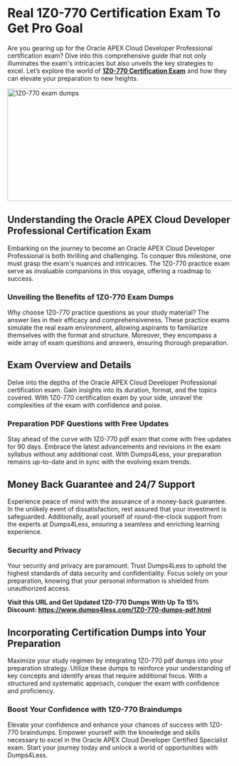 <h1><strong>Real 1Z0-770 Certification Exam To Get Pro Goal</strong></h1>
<p>Are you gearing up for the Oracle APEX Cloud Developer Professional certification exam? Dive into this comprehensive guide that not only illuminates the exam's intricacies but also unveils the key strategies to excel. Let&rsquo;s explore the world of <a href="https://www.dumps4less.com/1Z0-770-dumps-pdf.html"><strong>1Z0-770 Certification&nbsp;Exam</strong></a> and how they can elevate your preparation to new heights.</p>
<p><a href="https://www.dumps4less.com/1Z0-770-dumps-pdf.html"><img src="https://i.ibb.co/X5n2HkL/image.png" alt="1Z0-770 exam dumps" width="760" height="253" /></a></p>
<h2><strong>Understanding the Oracle APEX Cloud Developer Professional Certification Exam</strong></h2>
<p>Embarking on the journey to become an Oracle APEX Cloud Developer Professional is both thrilling and challenging. To conquer this milestone, one must grasp the exam's nuances and intricacies. The 1Z0-770&nbsp;practice exam serve as invaluable companions in this voyage, offering a roadmap to success.</p>
<h3><strong>Unveiling the Benefits of 1Z0-770 Exam Dumps</strong></h3>
<p>Why choose 1Z0-770 practice&nbsp;questions as your study material? The answer lies in their efficacy and comprehensiveness. These practice exams simulate the real exam environment, allowing aspirants to familiarize themselves with the format and structure. Moreover, they encompass a wide array of exam questions and answers, ensuring thorough preparation.</p>
<h2><strong>Exam Overview and Details</strong></h2>
<p>Delve into the depths of the Oracle APEX Cloud Developer Professional certification exam. Gain insights into its duration, format, and the topics covered. With 1Z0-770 certification&nbsp;exam by your side, unravel the complexities of the exam with confidence and poise.</p>
<h3><strong>Preparation&nbsp;PDF Questions with Free Updates</strong></h3>
<p>Stay ahead of the curve with 1Z0-770 pdf exam that come with free updates for 90 days. Embrace the latest advancements and revisions in the exam syllabus without any additional cost. With Dumps4Less, your preparation remains up-to-date and in sync with the evolving exam trends.</p>
<h2><strong>Money Back Guarantee and 24/7 Support</strong></h2>
<p>Experience peace of mind with the assurance of a money-back guarantee. In the unlikely event of dissatisfaction, rest assured that your investment is safeguarded. Additionally, avail yourself of round-the-clock support from the experts at Dumps4Less, ensuring a seamless and enriching learning experience.</p>
<h3><strong>Security and Privacy</strong></h3>
<p>Your security and privacy are paramount. Trust Dumps4Less to uphold the highest standards of data security and confidentiality. Focus solely on your preparation, knowing that your personal information is shielded from unauthorized access.</p>
<p><strong>Visit this URL and Get Updated 1Z0-770 Dumps With Up To 15% Discount:&nbsp;<a href="https://www.dumps4less.com/1Z0-770-dumps-pdf.html">https://www.dumps4less.com/1Z0-770-dumps-pdf.html</a></strong></p>
<h2><strong>Incorporating Certification Dumps into Your Preparation</strong></h2>
<p>Maximize your study regimen by integrating 1Z0-770&nbsp;pdf dumps into your preparation strategy. Utilize these dumps to reinforce your understanding of key concepts and identify areas that require additional focus. With a structured and systematic approach, conquer the exam with confidence and proficiency.</p>
<h3><strong>Boost Your Confidence with 1Z0-770 Braindumps</strong></h3>
<p>Elevate your confidence and enhance your chances of success with 1Z0-770 braindumps. Empower yourself with the knowledge and skills necessary to excel in the Oracle APEX Cloud Developer Certified Specialist exam. Start your journey today and unlock a world of opportunities with Dumps4Less.</p>
